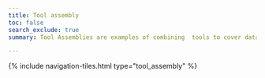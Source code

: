 ```yaml
---
title: Tool assembly
toc: false
search_exclude: true
summary: Tool Assemblies are examples of combining  tools to cover data management tasks across several stages of the RDM life cycle. These can be tools that one or several communities combine to support RDM that can be picked up or accessed and used by others. The assemblies are aimed for users in a specific location and/or for users within a specific domain.

---
```


{% include navigation-tiles.html type="tool_assembly" %}
